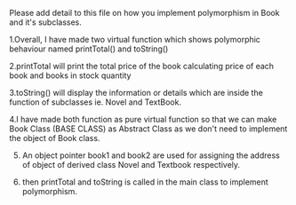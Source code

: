 Please add detail to this file on how you implement polymorphism in Book and it's subclasses.

1.Overall, I have made two virtual function which shows polymorphic
behaviour named printTotal() and toString()

2.printTotal will print the total price of the book calculating price of each book and books in stock quantity

3.toString() will display the information or details which are inside the function of  subclasses ie. Novel and TextBook.

4.I have made both function as pure virtual function so that we can make Book Class (BASE CLASS) as
Abstract Class as we don't need to implement the object of Book class.

5. An object pointer book1 and book2 are used for assigning the address of object of derived class Novel and Textbook respectively.

6. then printTotal and toString is called in the main class to implement polymorphism.